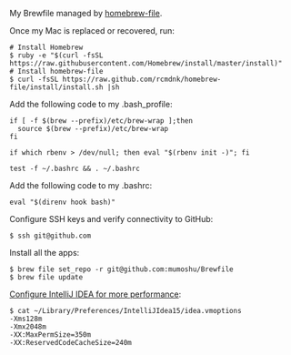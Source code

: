 My Brewfile managed by [homebrew-file](https://github.com/rcmdnk/homebrew-file).

Once my Mac is replaced or recovered, run:

```
# Install Homebrew
$ ruby -e "$(curl -fsSL https://raw.githubusercontent.com/Homebrew/install/master/install)"
# Install homebrew-file
$ curl -fsSL https://raw.github.com/rcmdnk/homebrew-file/install/install.sh |sh
```

Add the following code to my .bash_profile:

```
if [ -f $(brew --prefix)/etc/brew-wrap ];then
  source $(brew --prefix)/etc/brew-wrap
fi

if which rbenv > /dev/null; then eval "$(rbenv init -)"; fi

test -f ~/.bashrc && . ~/.bashrc
```

Add the following code to my .bashrc:

```
eval "$(direnv hook bash)"
```

Configure SSH keys and verify connectivity to GitHub:

```
$ ssh git@github.com
```

Install all the apps:

```
$ brew file set_repo -r git@github.com:mumoshu/Brewfile
$ brew file update
```

[Configure IntelliJ IDEA for more performance](https://www.jetbrains.com/idea/help/tuning-intellij-idea.html
):

```
$ cat ~/Library/Preferences/IntelliJIdea15/idea.vmoptions
-Xms128m
-Xmx2048m
-XX:MaxPermSize=350m
-XX:ReservedCodeCacheSize=240m
```
